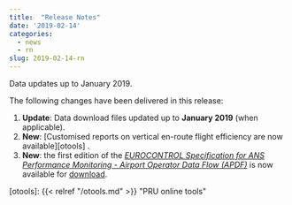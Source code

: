 ```yaml
---
title:  "Release Notes"
date: '2019-02-14'
categories:
  - news
  - rn
slug: 2019-02-14-rn
---
```



Data updates up to January 2019.

The following changes have been delivered in this release:

1. **Update**: Data download files updated up to **January 2019** (when applicable).
1. **New**: [Customised reports on vertical en-route flight efficiency are now available][otools] .
1. **New**: the first edition of the [*EUROCONTROL Specification for ANS Performance Monitoring - Airport Operator Data Flow (APDF)*](https://www.eurocontrol.int/publications/eurocontrol-specification-ans-performance-monitoring-airport-operator-data-flow-apdf)
   is now available for [download](https://www.eurocontrol.int/publications/eurocontrol-specification-ans-performance-monitoring-airport-operator-data-flow-apdf).


[otools]: {{< relref "/otools.md" >}} "PRU online tools"